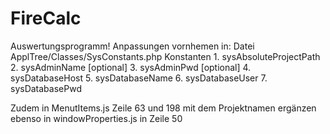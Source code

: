 # FireCalc
Auswertungsprogramm!
Anpassungen vornhemen in:
    Datei ApplTree/Classes/SysConstants.php Konstanten
        1. sysAbsoluteProjectPath
        2. sysAdminName             [optional]
        3. sysAdminPwd              [optional]
        4. sysDatabaseHost
        5. sysDatabaseName
        6. sysDatabaseUser
        7. sysDatabasePwd


Zudem in MenutItems.js Zeile 63 und 198 mit dem Projektnamen ergänzen
ebenso in windowProperties.js in Zeile 50
